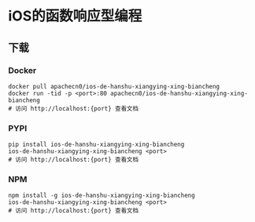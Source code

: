 # iOS的函数响应型编程

## 下载

### Docker

```
docker pull apachecn0/ios-de-hanshu-xiangying-xing-biancheng
docker run -tid -p <port>:80 apachecn0/ios-de-hanshu-xiangying-xing-biancheng
# 访问 http://localhost:{port} 查看文档
```

### PYPI

```
pip install ios-de-hanshu-xiangying-xing-biancheng
ios-de-hanshu-xiangying-xing-biancheng <port>
# 访问 http://localhost:{port} 查看文档
```

### NPM

```
npm install -g ios-de-hanshu-xiangying-xing-biancheng
ios-de-hanshu-xiangying-xing-biancheng <port>
# 访问 http://localhost:{port} 查看文档
```